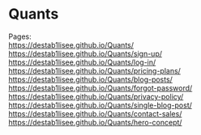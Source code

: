 # Quants
 
 Pages: <br>
 https://destab1lisee.github.io/Quants/  <br>
 https://destab1lisee.github.io/Quants/sign-up/ <br>
 https://destab1lisee.github.io/Quants/log-in/ <br>
 https://destab1lisee.github.io/Quants/pricing-plans/ <br>
 https://destab1lisee.github.io/Quants/blog-posts/ <br>
 https://destab1lisee.github.io/Quants/forgot-password/  <br>
 https://destab1lisee.github.io/Quants/privacy-policy/ <br>
 https://destab1lisee.github.io/Quants/single-blog-post/ <br>
 https://destab1lisee.github.io/Quants/contact-sales/ <br>
 https://destab1lisee.github.io/Quants/hero-concept/ <br>
